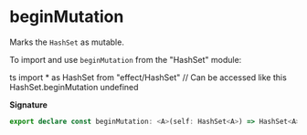 # beginMutation

Marks the `HashSet` as mutable.

To import and use `beginMutation` from the "HashSet" module:

ts
import \* as HashSet from "effect/HashSet"
// Can be accessed like this
HashSet.beginMutation
undefined

**Signature**

```ts
export declare const beginMutation: <A>(self: HashSet<A>) => HashSet<A>
```
